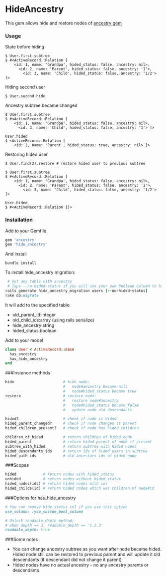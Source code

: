 # HideAncestry
This gem allows hide and restore nodes of [ancestry gem](https://github.com/stefankroes/ancestry)

### Usage
State before hiding
```
$ User.first.subtree
$ #<ActiveRecord::Relation [
    <id: 1, name: 'Grandpa', hided_status: false, ancestry: nil>,
      <id: 2, name: 'Parent', hided_status: false, ancestry: '1'>,
        <id: 3, name: 'Child', hided_status: false, ancestry: '1/2'> ]>
```

Hiding second user
```
$ User.second.hide
```

Ancestry subtree became changed
```
$ User.first.subtree
$ #<ActiveRecord::Relation [
    <id: 1, name: 'Grandpa', hided_status: false, ancestry: nil>,
      <id: 3, name: 'Child', hided_status: false, ancestry: '1'> ]>

User.hided
$ <ActiveRecord::Relation [
    <id: 2, name: 'Parent', hided_status: true, ancestry: nil> ]>
```

Restoring hided user
```
$ User.find(2).restore # restore hided user to previous subtree

$ User.first.subtree
$ #<ActiveRecord::Relation [
    <id: 1, name: 'Grandpa', hided_status: false, ancestry: nil>,
      <id: 2, name: 'Parent', hided_status: false, ancestry: '1'>,
        <id: 3, name: 'Child', hided_status: false, ancestry: '1/2'> ]>

User.hided
$ #<ActiveRecord::Relation []>
```
### Installation
Add to your Gemfile
``` ruby
gem 'ancestry'
gem 'hide_ancestry'
```
And install
```
bundle install
```

To install hide_ancestry migration:
```ruby
 # Set any table with ancestry
 # Type --no-hided-status if you will use your own boolean column to hide nodes
rails generate hide_ancestry_migration users [--no-hided-status]
rake db:migrate
```
It will add to the specified table:
+ old_parent_id:integer
+ old_child_ids:array  (using rails serialize)
+ hide_ancestry:string
+ hided_status:boolean

Add to your model
```ruby
class User < ActiveRecord::Base
  has_ancestry
  has_hide_ancestry
end
```

###Instance methods
```ruby
hide                      # hide node:
                          #   node#ancestry became nil;
                          #   node#hided_status became true
restore                   # restore node:
                          #   restore node#ancestry
                          #   node#hided_status became false
                          #   update node old descendants

hided?                    # check if node is hided
hided_parent_changed?     # check if node changed it parent
hided_children_present?   # check if node has hided children

children_of_hided         # return children of hided node
hided_parent              # return hided parent of node if present
subtree_with_hided        # return subtree with hided nodes
hided_descendants_ids     # return ids of hided users in subtree 
hided_path_ids            # old ancestors ids of hided node

```

###Scopes
```ruby
hided            # return nodes with hided_status
unhided          # return nodes without hided_status
hided_nodes(ids) # return hided nodes with ids
hided_childs(id) # return hided nodes which was children of node#id

```

###Options for has_hide_ancestry
```ruby
# You can remove hide_status col if you use this option
use_column: :you_custom_bool_column 

# Unlock readable_depth method;
# when depth == 3, readable_depth == '1.2.3'
readable_depth: true
```

###Some notes
+ You can change ancestry subtree as you want after node became hided. Hided node still can be restored to previous parent and will update it old descendants (if descendant did not change it parent)
+ Hided nodes have no actual ancestry - no any ancestry parents or descendants